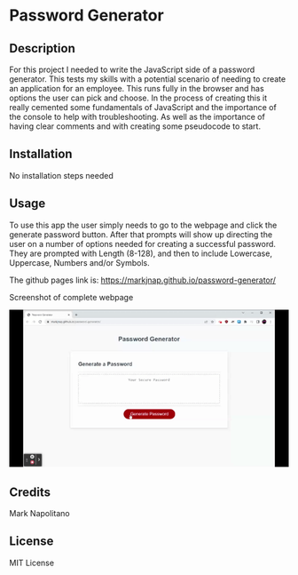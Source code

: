 # Password Generator

## Description

For this project I needed to write the JavaScript side of a password generator. This tests my skills with a potential scenario of needing to create an application for an employee. This runs fully in the browser and has options the user can pick and choose. In the process of creating this it really cemented some fundamentals of JavaScript and the importance of the console to help with troubleshooting. As well as the importance of having clear comments and with creating some pseudocode to start.

## Installation

No installation steps needed

## Usage

To use this app the user simply needs to go to the webpage and click the generate password button. After that prompts will show up directing the user on a number of options needed for creating a successful password. 
They are prompted with Length (8-128), and then to include Lowercase, Uppercase, Numbers and/or Symbols.

The github pages link is: https://markjnap.github.io/password-generator/

Screenshot of complete webpage

[<img src="/assets/password-generator-demo.gif" alt="Password Generator Demo"/>](/assets/password-generator-demo.gif)
## Credits
Mark Napolitano

## License
MIT License
